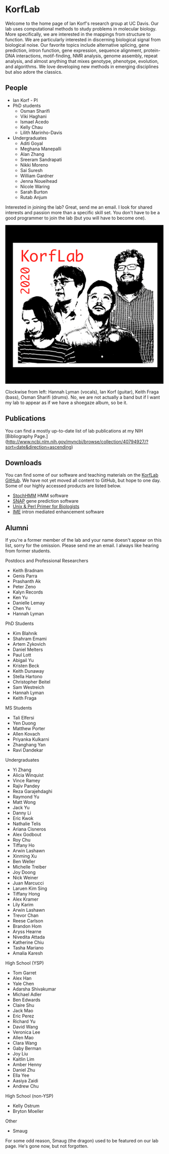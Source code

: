 KorfLab
=======

Welcome to the home page of Ian Korf's research group at UC Davis. Our lab uses
computational methods to study problems in molecular biology. More specifically,
we are interested in the mappings from structure to function. We are
particularly interested in discerning biological signal from biological noise.
Our favorite topics include alternative splicing, gene prediction, intron
function, gene expression, sequence alignment, protein-DNA interactions,
motif-finding, NMR analysis, genome assembly, repeat analysis, and almost
anything that mixes genotype, phenotype, evolution, and algorithms. We love
developing new methods in emerging disciplines but also adore the classics.

## People ##

+ Ian Korf - PI
+ PhD students
	+ Osman Sharifi
	+ Viki Haghani
	+ Ismael Acedo
	+ Kelly Chau
	+ Lilith Marinho-Davis
+ Undergraduates
	+ Aditi Goyal
	+ Meghana Manepalli
	+ Alan Zhang
	+ Sreeram Sandrapati
	+ Nikki Moreno
	+ Sai Suresh
	+ William Gardner
	+ Jenna Noueihead
	+ Nicole Waring
	+ Sarah Burton
	+ Rutab Anjum

Interested in joining the lab? Great, send me an email. I look for shared
interests and passion more than a specific skill set. You don't have to be a
good programmer to join the lab (but you will have to become one).

![KorfLab 2020](2020.png)

Clockwise from left: Hannah Lyman (vocals), Ian Korf (guitar), Keith Fraga
(bass), Osman Sharifi (drums). No, we are not actually a band but if I want my
lab to appear as if we have a shoegaze album, so be it.

## Publications ##

You can find a mostly up-to-date list of lab publications at my NIH
[Bibliography Page.]
(http://www.ncbi.nlm.nih.gov/myncbi/browse/collection/40794927/?sort=date&direction=ascending)

## Downloads ##

You can find some of our software and teaching materials on the [KorfLab
GitHub](https://github.com/KorfLab). We have not yet moved all content to
GitHub, but hope to one day. Some of our highly accessed products are listed
below.

+ [StochHMM](https://github.com/KorfLab/StochHMM) HMM software
+ [SNAP](https://github.com/KorfLab/SNAP) gene prediction software
+ [Unix & Perl Primer for Biologists](https://github.com/KorfLab/unix_and_perl)
+ [IME](https://github.com/KorfLab/IME) intron mediated enhancement software

## Alumni ##

If you're a former member of the lab and your name doesn't appear on this list,
sorry for the omission. Please send me an email. I always like hearing from
former students.

Postdocs and Professional Researchers

+ Keith Bradnam
+ Genis Parra
+ Prashanth Ak
+ Peter Zeno
+ Kalyn Records
+ Ken Yu
+ Danielle Lemay
+ Chen Yu
+ Hannah Lyman

PhD Students

+ Kim Blahnik
+ Shahram Emami
+ Artem Zykovich
+ Daniel Melters
+ Paul Lott
+ Abigail Yu
+ Kristen Beck
+ Keith Dunaway
+ Stella Hartono
+ Christopher Beitel
+ Sam Westreich
+ Hannah Lyman
+ Keith Fraga

MS Students

+ Tali Elfersi
+ Yen Duong
+ Matthew Porter
+ Allen Kovach
+ Priyanka Kulkarni
+ Zhanghang Yan
+ Ravi Dandekar

Undergraduates

+ Yi Zhang
+ Alicia Winquist
+ Vince Ramey
+ Rajiv Pandey
+ Reza Garajehdaghi
+ Raymond Yu
+ Matt Wong
+ Jack Yu
+ Danny Li
+ Eric Kwok
+ Nathalie Telis
+ Ariana Cisneros
+ Alex Godbout
+ Roy Chu
+ Tiffany Ho
+ Arwin Lashawn
+ Xinming Xu
+ Ben Weller
+ Michelle Treiber
+ Joy Doong
+ Nick Weiner
+ Juan Marcucci
+ Laruen Kim Sing
+ Tiffany Hong
+ Alex Kramer
+ Lily Karim
+ Arwin Lashawn
+ Trevor Chan
+ Reese Carlson
+ Brandon Hom
+ Aryss Hearne
+ Nivedita Attada
+ Katherine Chiu
+ Tasha Mariano
+ Amalia Karesh

High School (YSP)

+ Tom Garret
+ Alex Han
+ Yale Chen
+ Adarsha Shivakumar
+ Michael Adler
+ Ben Edwards
+ Claire Shu
+ Jack Mao
+ Eric Perez
+ Richard Yu
+ David Wang
+ Veronica Lee
+ Allen Mao
+ Clara Wang
+ Gaby Berman
+ Joy Liu
+ Kaitlin Lim
+ Amber Henny
+ Daniel Zhu
+ Ella Yee
+ Aasiya Zaidi
+ Andrew Chu

High School (non-YSP)

+ Kelly Ostrum
+ Bryton Moeller

Other

+ Smaug

For some odd reason, Smaug (the dragon) used to be featured on our lab page.
He's gone now, but not forgotten.


